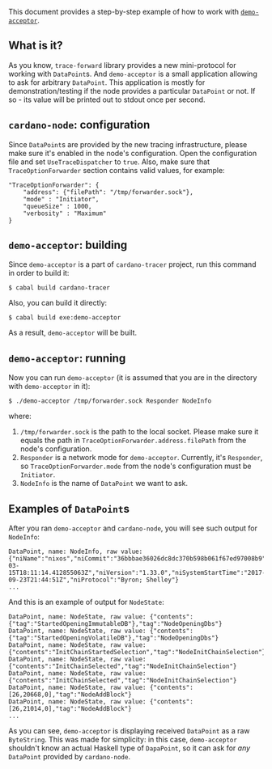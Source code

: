 This document provides a step-by-step example of how to work with [`demo-acceptor`](https://github.com/input-output-hk/cardano-node/blob/master/cardano-tracer/demo/acceptor.hs).

## What is it?

As you know, `trace-forward` library provides a new mini-protocol for working with `DataPoint`s. And `demo-acceptor` is a small application allowing to ask for arbitrary `DataPoint`. This application is mostly for demonstration/testing if the node provides a particular `DataPoint` or not. If so - its value will be printed out to stdout once per second.

## `cardano-node`: configuration

Since `DataPoint`s are provided by the new tracing infrastructure, please make sure it's enabled in the node's configuration. Open the configuration file and set `UseTraceDispatcher` to `true`. Also, make sure that `TraceOptionForwarder` section contains valid values, for example:

```
"TraceOptionForwarder": {
    "address": {"filePath": "/tmp/forwarder.sock"},
    "mode" : "Initiator",
    "queueSize" : 1000,
    "verbosity" : "Maximum"
}
```

## `demo-acceptor`: building

Since `demo-acceptor` is a part of `cardano-tracer` project, run this command in order to build it:

```
$ cabal build cardano-tracer
```

Also, you can build it directly:

```
$ cabal build exe:demo-acceptor
```

As a result, `demo-acceptor` will be built.

## `demo-acceptor`: running

Now you can run `demo-acceptor` (it is assumed that you are in the directory with `demo-acceptor` in it):

```
$ ./demo-acceptor /tmp/forwarder.sock Responder NodeInfo
```

where:

1. `/tmp/forwarder.sock` is the path to the local socket. Please make sure it equals the path in `TraceOptionForwarder.address.filePath` from the node's configuration.
2. `Responder` is a network mode for `demo-acceptor`. Currently, it's `Responder`, so `TraceOptionForwarder.mode` from the node's configuration must be `Initiator`.
3. `NodeInfo` is the name of `DataPoint` we want to ask.

## Examples of `DataPoint`s

After you ran `demo-acceptor` and `cardano-node`, you will see such output for `NodeInfo`:

```
DataPoint, name: NodeInfo, raw value: {"niName":"nixos","niCommit":"36bbbae36026dc8dc370b598b061f67ed97008b9","niStartTime":"2022-03-15T18:11:14.412855063Z","niVersion":"1.33.0","niSystemStartTime":"2017-09-23T21:44:51Z","niProtocol":"Byron; Shelley"}
...
``` 

And this is an example of output for `NodeState`:

```
DataPoint, name: NodeState, raw value: {"contents":{"tag":"StartedOpeningImmutableDB"},"tag":"NodeOpeningDbs"}
DataPoint, name: NodeState, raw value: {"contents":{"tag":"StartedOpeningVolatileDB"},"tag":"NodeOpeningDbs"}
DataPoint, name: NodeState, raw value: {"contents":"InitChainStartedSelection","tag":"NodeInitChainSelection"}
DataPoint, name: NodeState, raw value: {"contents":"InitChainSelected","tag":"NodeInitChainSelection"}
DataPoint, name: NodeState, raw value: {"contents":"InitChainSelected","tag":"NodeInitChainSelection"}
DataPoint, name: NodeState, raw value: {"contents":[26,20668,0],"tag":"NodeAddBlock"}
DataPoint, name: NodeState, raw value: {"contents":[26,21014,0],"tag":"NodeAddBlock"}
...
```

As you can see, `demo-acceptor` is displaying received `DataPoint` as a raw `ByteString`. This was made for simplicity: in this case, `demo-acceptor` shouldn't know an actual Haskell type of `DapaPoint`, so it can ask for _any_ `DataPoint` provided by `cardano-node`.